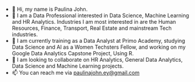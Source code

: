 - 👋 Hi, my name is Paulina John.
- 👀 I am a Data Professional interested in Data Science, Machine Learning and HR Analytics. Industries I am most interested in are the Human Resources, Finance, Transport, Real Estate and mainstream Tech industries.
- 🌱 I am currently training as a Data Analyst at Primo Academy, studying Data Science and AI as a Women Techsters Fellow, and working on my Google Data Analytics Capstone Project, Using R.
- 💞️ I am looking to collaborate on HR Analytics, General Data Analytics, Data Science and Machine Learning projects.
- 📫 You can reach me via paulinajohn.ey@gmail.com

<!---
PaulinaJohn/PaulinaJohn is a ✨ special ✨ repository because its `README.md` (this file) appears on your GitHub profile.
You can click the Preview link to take a look at your changes.
--->
